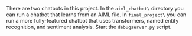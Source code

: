 There are two chatbots in this project. In the `aiml_chatbot\` directory you can run a chatbot that learns from an AIML file. In `final_project\` you can run a more fully-featured chatbot that uses transformers, named entity recognition, and sentiment analysis. Start the `debugserver.py` script.
